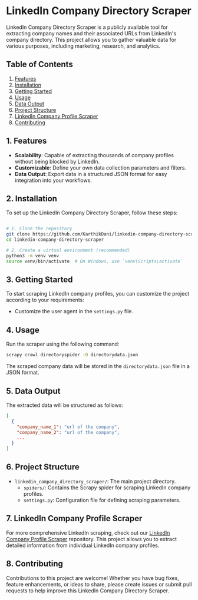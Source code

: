 # LinkedIn Company Directory Scraper

LinkedIn Company Directory Scraper is a publicly available tool for extracting company names and their associated URLs from LinkedIn's company directory. This project allows you to gather valuable data for various purposes, including marketing, research, and analytics.

## Table of Contents

1. [Features](#2-features)
2. [Installation](#3-installation)
3. [Getting Started](#4-getting-started)
4. [Usage](#5-usage)
5. [Data Output](#6-data-output)
6. [Project Structure](#7-project-structure)
7. [LinkedIn Company Profile Scraper](#8-linkedin-company-profile-scraper)
8. [Contributing](#9-contributing)

## 1. Features

- **Scalability**: Capable of extracting thousands of company profiles without being blocked by LinkedIn.
- **Customizable**: Define your own data collection parameters and filters.
- **Data Output**: Export data in a structured JSON format for easy integration into your workflows.

## 2. Installation

To set up the LinkedIn Company Directory Scraper, follow these steps:

```bash

# 1. Clone the repository
git clone https://github.com/KarthikDani/linkedin-company-directory-scraper.git
cd linkedin-company-directory-scraper

# 2. Create a virtual environment (recommended)
python3 -m venv venv
source venv/bin/activate  # On Windows, use `venv\Scripts\activate`

```

## 3. Getting Started

To start scraping LinkedIn company profiles, you can customize the project according to your requirements:

- Customize the user agent in the `settings.py` file.

## 4. Usage

Run the scraper using the following command:

```bash
scrapy crawl directoryspider -O directorydata.json
```

The scraped company data will be stored in the `directorydata.json` file in a JSON format.

## 5. Data Output

The extracted data will be structured as follows:

```json
[
  {
    "company_name_1": "url of the company",
    "company_name_2": "url of the company",
    ...
  }
]
```

## 6. Project Structure

- `linkedin_company_directory_scraper/`: The main project directory.
  - `spiders/`: Contains the Scrapy spider for scraping LinkedIn company profiles.
  - `settings.py`: Configuration file for defining scraping parameters.

## 7. LinkedIn Company Profile Scraper

For more comprehensive LinkedIn scraping, check out our [LinkedIn Company Profile Scraper](https://github.com/KarthikDani/linkedin-company-profile-scraper) repository. This project allows you to extract detailed information from individual LinkedIn company profiles.

## 8. Contributing

Contributions to this project are welcome! Whether you have bug fixes, feature enhancements, or ideas to share, please create issues or submit pull requests to help improve this LinkedIn Company Directory Scraper.
